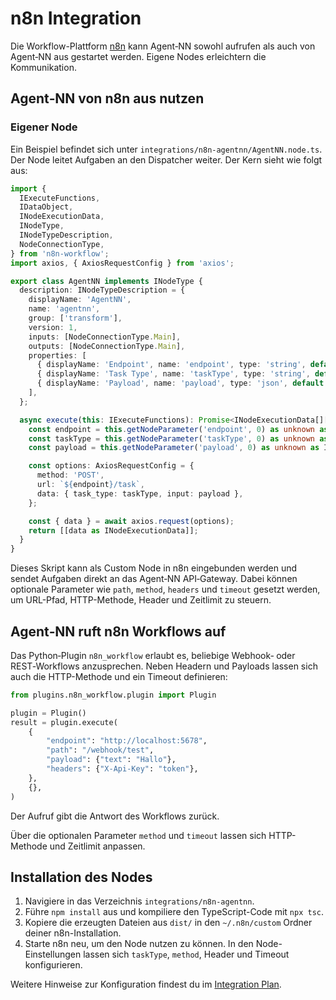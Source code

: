 # n8n Integration

Die Workflow-Plattform [n8n](https://n8n.io/) kann Agent‑NN sowohl aufrufen als auch von Agent‑NN aus gestartet werden. Eigene Nodes erleichtern die Kommunikation.

## Agent‑NN von n8n aus nutzen

### Eigener Node

Ein Beispiel befindet sich unter `integrations/n8n-agentnn/AgentNN.node.ts`. Der Node leitet Aufgaben an den Dispatcher weiter. Der Kern sieht wie folgt aus:

```ts
import {
  IExecuteFunctions,
  IDataObject,
  INodeExecutionData,
  INodeType,
  INodeTypeDescription,
  NodeConnectionType,
} from 'n8n-workflow';
import axios, { AxiosRequestConfig } from 'axios';

export class AgentNN implements INodeType {
  description: INodeTypeDescription = {
    displayName: 'AgentNN',
    name: 'agentnn',
    group: ['transform'],
    version: 1,
    inputs: [NodeConnectionType.Main],
    outputs: [NodeConnectionType.Main],
    properties: [
      { displayName: 'Endpoint', name: 'endpoint', type: 'string', default: 'http://localhost:8000' },
      { displayName: 'Task Type', name: 'taskType', type: 'string', default: 'chat' },
      { displayName: 'Payload', name: 'payload', type: 'json', default: '{}' },
    ],
  };

  async execute(this: IExecuteFunctions): Promise<INodeExecutionData[][]> {
    const endpoint = this.getNodeParameter('endpoint', 0) as unknown as string;
    const taskType = this.getNodeParameter('taskType', 0) as unknown as string;
    const payload = this.getNodeParameter('payload', 0) as unknown as IDataObject;

    const options: AxiosRequestConfig = {
      method: 'POST',
      url: `${endpoint}/task`,
      data: { task_type: taskType, input: payload },
    };

    const { data } = await axios.request(options);
    return [[data as INodeExecutionData]];
  }
}
```

Dieses Skript kann als Custom Node in n8n eingebunden werden und sendet Aufgaben direkt an das Agent‑NN API‑Gateway.
Dabei können optionale Parameter wie `path`, `method`, `headers` und `timeout` gesetzt werden, um URL-Pfad, HTTP-Methode, Header und Zeitlimit zu steuern.

## Agent‑NN ruft n8n Workflows auf

Das Python‑Plugin `n8n_workflow` erlaubt es, beliebige Webhook‑ oder REST‑Workflows anzusprechen. Neben Headern und Payloads lassen sich auch die HTTP-Methode und ein Timeout definieren:


```python
from plugins.n8n_workflow.plugin import Plugin

plugin = Plugin()
result = plugin.execute(
    {
        "endpoint": "http://localhost:5678",
        "path": "/webhook/test",
        "payload": {"text": "Hallo"},
        "headers": {"X-Api-Key": "token"},
    },
    {},
)
```

Der Aufruf gibt die Antwort des Workflows zurück.

Über die optionalen Parameter `method` und `timeout` lassen sich HTTP-Methode und Zeitlimit anpassen.

## Installation des Nodes

1. Navigiere in das Verzeichnis `integrations/n8n-agentnn`.
2. Führe `npm install` aus und kompiliere den TypeScript-Code mit `npx tsc`.
3. Kopiere die erzeugten Dateien aus `dist/` in den `~/.n8n/custom` Ordner deiner n8n-Installation.
4. Starte n8n neu, um den Node nutzen zu können. In den Node-Einstellungen lassen sich `taskType`, `method`, Header und Timeout konfigurieren.

Weitere Hinweise zur Konfiguration findest du im [Integration Plan](full_integration_plan.md).
